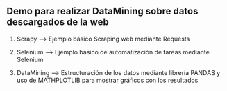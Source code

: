 ## Demo para realizar DataMining sobre datos descargados de la web

1. Scrapy --> Ejemplo básico Scraping web mediante Requests

2. Selenium --> Ejemplo básico de automatización de tareas mediante Selenium

3. DataMining --> Estructuración de los datos mediante librería PANDAS y uso de MATHPLOTLIB para mostrar gráficos con los resultados
